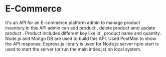 # E-Commerce
It's an API for an E-commerce platform admin to manage product inventory.In this API admin can add product , delete product amd update product .
Product includes different key like id , product name and quantity.
Node.js and Mongo DB are used to build this API.
Used PostMan to show the API response.
Express.js library is used for Node.js server
npm start is used to start the server (or run the main index.js) on local system.
